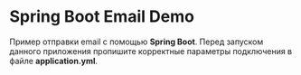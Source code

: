# Spring Boot Email Demo

Пример отправки email с помощью **Spring Boot**. Перед запуском данного приложения пропишите корректные параметры подключения в файле **application.yml**.